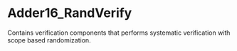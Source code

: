 # Adder16_RandVerify
Contains verification components that performs systematic verification with scope based randomization.
